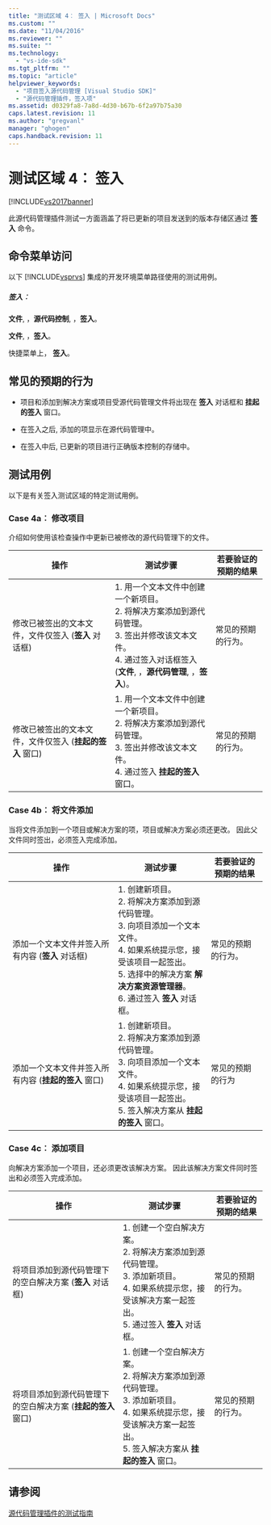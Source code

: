 ```yaml
---
title: "测试区域 4︰ 签入 | Microsoft Docs"
ms.custom: ""
ms.date: "11/04/2016"
ms.reviewer: ""
ms.suite: ""
ms.technology: 
  - "vs-ide-sdk"
ms.tgt_pltfrm: ""
ms.topic: "article"
helpviewer_keywords: 
  - "项目签入源代码管理 [Visual Studio SDK]"
  - "源代码管理插件，签入项"
ms.assetid: d0329fa8-7a8d-4d30-b67b-6f2a97b75a30
caps.latest.revision: 11
ms.author: "gregvanl"
manager: "ghogen"
caps.handback.revision: 11
---
```

# 测试区域 4︰ 签入
[!INCLUDE[vs2017banner](../../code-quality/includes/vs2017banner.md)]

此源代码管理插件测试一方面涵盖了将已更新的项目发送到的版本存储区通过 **签入** 命令。  
  
## 命令菜单访问  
 以下 [!INCLUDE[vsprvs](../../code-quality/includes/vsprvs_md.md)] 集成的开发环境菜单路径使用的测试用例。  
  
##### 签入︰  
 **文件**, ，**源代码控制**, ，**签入**。  
  
 **文件**, ，**签入**。  
  
 快捷菜单上， **签入**。  
  
## 常见的预期的行为  
  
-   项目和添加到解决方案或项目受源代码管理文件将出现在 **签入** 对话框和 **挂起的签入** 窗口。  
  
-   在签入之后, 添加的项显示在源代码管理中。  
  
-   在签入中后, 已更新的项目进行正确版本控制的存储中。  
  
## 测试用例  
 以下是有关签入测试区域的特定测试用例。  
  
### Case 4a︰ 修改项目  
 介绍如何使用该检查操作中更新已被修改的源代码管理下的文件。  
  
|操作|测试步骤|若要验证的预期的结果|  
|--------|----------|----------------|  
|修改已被签出的文本文件，文件仅签入 \(**签入** 对话框\)|1.  用一个文本文件中创建一个新项目。<br />2.  将解决方案添加到源代码管理。<br />3.  签出并修改该文本文件。<br />4.  通过签入对话框签入 \(**文件**, ，**源代码管理**, ，**签入**\)。|常见的预期的行为。|  
|修改已被签出的文本文件，文件仅签入 \(**挂起的签入** 窗口\)|1.  用一个文本文件中创建一个新项目。<br />2.  将解决方案添加到源代码管理。<br />3.  签出并修改该文本文件。<br />4.  通过签入 **挂起的签入** 窗口。|常见的预期的行为。|  
  
### Case 4b︰ 将文件添加  
 当将文件添加到一个项目或解决方案的项，项目或解决方案必须还更改。 因此父文件同时签出，必须签入完成添加。  
  
|操作|测试步骤|若要验证的预期的结果|  
|--------|----------|----------------|  
|添加一个文本文件并签入所有内容 \(**签入** 对话框\)|1.  创建新项目。<br />2.  将解决方案添加到源代码管理。<br />3.  向项目添加一个文本文件。<br />4.  如果系统提示您，接受该项目一起签出。<br />5.  选择中的解决方案 **解决方案资源管理器**。<br />6.  通过签入 **签入** 对话框。|常见的预期的行为。|  
|添加一个文本文件并签入所有内容 \(**挂起的签入** 窗口\)|1.  创建新项目。<br />2.  将解决方案添加到源代码管理。<br />3.  向项目添加一个文本文件。<br />4.  如果系统提示您，接受该项目一起签出。<br />5.  签入解决方案从 **挂起的签入** 窗口。|常见的预期的行为|  
  
### Case 4c︰ 添加项目  
 向解决方案添加一个项目，还必须更改该解决方案。 因此该解决方案文件同时签出和必须签入完成添加。  
  
|操作|测试步骤|若要验证的预期的结果|  
|--------|----------|----------------|  
|将项目添加到源代码管理下的空白解决方案 \(**签入** 对话框\)|1.  创建一个空白解决方案。<br />2.  将解决方案添加到源代码管理。<br />3.  添加新项目。<br />4.  如果系统提示您，接受该解决方案一起签出。<br />5.  通过签入 **签入** 对话框。|常见的预期的行为。|  
|将项目添加到源代码管理下的空白解决方案 \(**挂起的签入** 窗口\)|1.  创建一个空白解决方案。<br />2.  将解决方案添加到源代码管理。<br />3.  添加新项目。<br />4.  如果系统提示您，接受该解决方案一起签出。<br />5.  签入解决方案从 **挂起的签入** 窗口。|常见的预期的行为。|  
  
## 请参阅  
 [源代码管理插件的测试指南](../../extensibility/internals/test-guide-for-source-control-plug-ins.md)